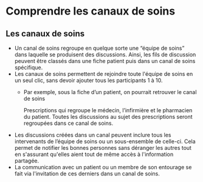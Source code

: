 # Comprendre les canaux de soins

## Les canaux de soins

* Un canal de soins regroupe en quelque sorte une “équipe de soins” dans laquelle se produisent des discussions. Ainsi, les fils de discussion peuvent être classés dans une fiche patient puis dans un canal de soins spécifique.
* Les canaux de soins permettent de rejoindre toute l'équipe de soins en un seul clic, sans devoir ajouter tous les participants 1 à 10.
  *   Par exemple, sous la fiche d’un patient, on pourrait retrouver le canal de soins

      Prescriptions qui regroupe le médecin, l’infirmière et le pharmacien du patient. Toutes les discussions au sujet des prescriptions seront regroupées dans ce canal de soins.
* Les discussions créées dans un canal peuvent inclure tous les intervenants de l’équipe de soins ou un sous-ensemble de celle-ci. Cela permet de notifier les bonnes personnes sans déranger les autres tout en s'assurant qu'elles aient tout de même accès à l'information partagée.
* La communication avec un patient ou un membre de son entourage se fait via l'invitation de ces derniers dans un canal de soins.
